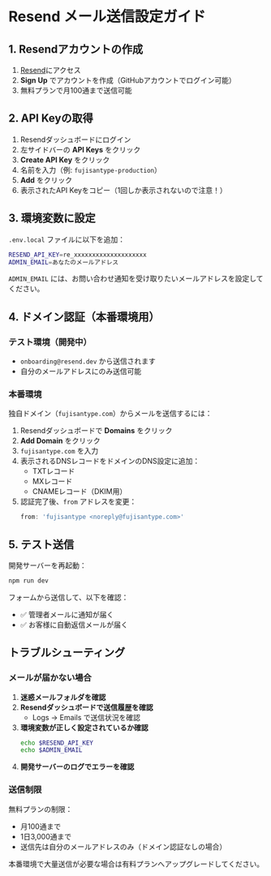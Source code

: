 # Resend メール送信設定ガイド

## 1. Resendアカウントの作成

1. [Resend](https://resend.com)にアクセス
2. **Sign Up** でアカウントを作成（GitHubアカウントでログイン可能）
3. 無料プランで月100通まで送信可能

## 2. API Keyの取得

1. Resendダッシュボードにログイン
2. 左サイドバーの **API Keys** をクリック
3. **Create API Key** をクリック
4. 名前を入力（例: `fujisantype-production`）
5. **Add** をクリック
6. 表示されたAPI Keyをコピー（1回しか表示されないので注意！）

## 3. 環境変数に設定

`.env.local` ファイルに以下を追加：

```bash
RESEND_API_KEY=re_xxxxxxxxxxxxxxxxxxxx
ADMIN_EMAIL=あなたのメールアドレス
```

`ADMIN_EMAIL` には、お問い合わせ通知を受け取りたいメールアドレスを設定してください。

## 4. ドメイン認証（本番環境用）

### テスト環境（開発中）
- `onboarding@resend.dev` から送信されます
- 自分のメールアドレスにのみ送信可能

### 本番環境
独自ドメイン（`fujisantype.com`）からメールを送信するには：

1. Resendダッシュボードで **Domains** をクリック
2. **Add Domain** をクリック
3. `fujisantype.com` を入力
4. 表示されるDNSレコードをドメインのDNS設定に追加：
   - TXTレコード
   - MXレコード
   - CNAMEレコード（DKIM用）
5. 認証完了後、`from` アドレスを変更：
   ```typescript
   from: 'fujisantype <noreply@fujisantype.com>'
   ```

## 5. テスト送信

開発サーバーを再起動：
```bash
npm run dev
```

フォームから送信して、以下を確認：
- ✅ 管理者メールに通知が届く
- ✅ お客様に自動返信メールが届く

## トラブルシューティング

### メールが届かない場合

1. **迷惑メールフォルダを確認**
2. **Resendダッシュボードで送信履歴を確認**
   - Logs → Emails で送信状況を確認
3. **環境変数が正しく設定されているか確認**
   ```bash
   echo $RESEND_API_KEY
   echo $ADMIN_EMAIL
   ```
4. **開発サーバーのログでエラーを確認**

### 送信制限

無料プランの制限：
- 月100通まで
- 1日3,000通まで
- 送信先は自分のメールアドレスのみ（ドメイン認証なしの場合）

本番環境で大量送信が必要な場合は有料プランへアップグレードしてください。
